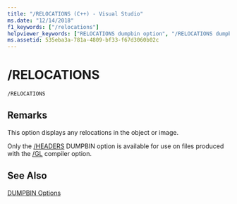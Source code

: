 ```yaml
---
title: "/RELOCATIONS (C++) - Visual Studio"
ms.date: "12/14/2018"
f1_keywords: ["/relocations"]
helpviewer_keywords: ["RELOCATIONS dumpbin option", "/RELOCATIONS dumpbin option", "-RELOCATIONS dumpbin option"]
ms.assetid: 535eba3a-781a-4809-bf33-f67d3060b02c
---
```

# /RELOCATIONS

```
/RELOCATIONS
```

## Remarks

This option displays any relocations in the object or image.

Only the [/HEADERS](headers.md) DUMPBIN option is available for use on files produced with the [/GL](gl-whole-program-optimization.md) compiler option.

## See Also

[DUMPBIN Options](dumpbin-options.md)